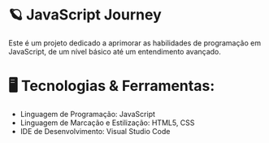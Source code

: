 # 🪐 JavaScript Journey
 
 Este é um projeto dedicado a aprimorar as habilidades de programação em JavaScript, de um nível básico até um entendimento avançado.

 # 🖥️ Tecnologias & Ferramentas:

* Linguagem de Programação: JavaScript
* Linguagem de Marcação e Estilização: HTML5, CSS
* IDE de Desenvolvimento: Visual Studio Code
